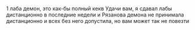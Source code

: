 1 лаба демон, это как-бы полный кекв
Удачи вам, я сдавал лабы дистанционно в последние недели и Рязанова демона не принимала дистанционно и всех без него допустила, но вам может так не повезти
